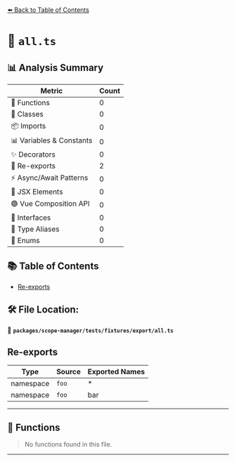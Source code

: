 [⬅️ Back to Table of Contents](../../../../../index.md)

# 📄 `all.ts`

## 📊 Analysis Summary

| Metric | Count |
|--------|-------|
| 🔧 Functions | 0 |
| 🧱 Classes | 0 |
| 📦 Imports | 0 |
| 📊 Variables & Constants | 0 |
| ✨ Decorators | 0 |
| 🔄 Re-exports | 2 |
| ⚡ Async/Await Patterns | 0 |
| 💠 JSX Elements | 0 |
| 🟢 Vue Composition API | 0 |
| 📐 Interfaces | 0 |
| 📑 Type Aliases | 0 |
| 🎯 Enums | 0 |

## 📚 Table of Contents

- [Re-exports](#re-exports)

## 🛠️ File Location:
📂 **`packages/scope-manager/tests/fixtures/export/all.ts`**

## Re-exports

| Type | Source | Exported Names |
|------|--------|----------------|
| namespace | `foo` | * |
| namespace | `foo` | bar |


---

## 🔧 Functions

> No functions found in this file.


---